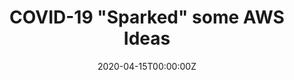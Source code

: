 ---
authors:
- admin
categories:
- Education
date: "2020-04-15T00:00:00Z"
draft: true
featured: false
image:
  caption: ""
  focal_point: ""
  placement: 2
  preview_only: true
lastmod: "2020-04-01T00:00:00Z"
projects: []
subtitle: ''
summary: Learning AWS through an interactive project took some work, yet the idea seems worth it for a variety of reasons!
tags:
- AWS
- S3
- EC2
- Databricks
- PySpark
- Boto3
- S3FS
title: COVID-19 "Sparked" some AWS Ideas
---